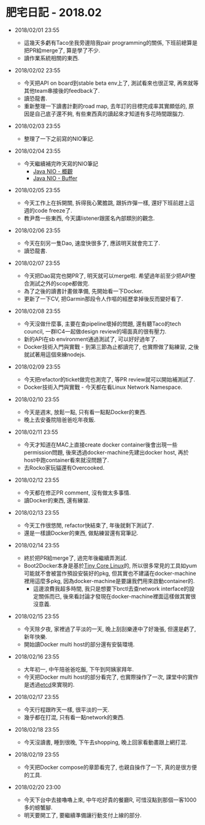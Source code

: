 # 肥宅日記 - 2018.02

* 2018/02/01 23:55
    * 這幾天多虧有Taco坐我旁邊陪我pair programming的關係, 下班前總算是把PR給merge了, 算是學了不少.
    * 讀作業系統相關的東西.

* 2018/02/02 23:55
    * 今天把API on board到stable beta env上了, 測試看來也很正常, 再來就等其他team串接後的feedback了.
    * 讀恐龍書.
    * 重新整理一下讀書計劃的road map, 去年訂的目標完成率其實頗低的, 原因是自己底子還不夠, 有些東西真的讀起來才知道有多花時間跟腦力.

* 2018/02/03 23:55
    * 整理了一下之前寫的NIO筆記.

* 2018/02/04 23:55
    * 今天繼續補完昨天寫的NIO筆記
        * [Java NIO - 概觀](https://medium.com/@clu1022/java-nio-%E6%A6%82%E8%A7%80-68b8126a9224)
        * [Java NIO - Buffer](https://medium.com/@clu1022/java-nio-buffer-c98b52fd93ca)

* 2018/02/05 23:55
    * 今天工作上在拆開關, 拆得我心驚膽跳, 跟拆炸彈一樣, 還好下班前趕上這週的code freeze了.
    * 教尹喬一些東西, 今天講listener跟匿名內部類別的觀念.

* 2018/02/06 23:55
    * 今天在刻另一隻Dao, 速度快很多了, 應該明天就會完工了.
    * 讀恐龍書.

* 2018/02/07 23:55
    * 今天把Dao寫完也開PR了, 明天就可以merge啦. 希望過年前至少把API整合測試之外的scope都做完.
    * 為了之後的讀書計畫做準備, 先開始看一下Docker.
    * 更新了一下CV, 把Garmin那段令人作嘔的經歷拿掉後反而變好看了.

* 2018/02/08 23:55
    * 今天沒做什麼事, 主要在查pipeline壞掉的問題, 還有聽Taco的tech council, 一群IC4一起做design review的場面真的很有壓力.
    * 新的API在sb environment通過測試了, 可以好好過年了.
    * Docker技術入門與實戰 - 到第三節為止都讀完了, 也實際做了點練習, 之後就試著用這個來練nodejs.

* 2018/02/09 23:55
    * 今天把refactor的ticket做完也測完了, 等PR review就可以開始補測試了.
    * Docker技術入門與實戰 - 今天都在看Linux Network Namespace.

* 2018/02/10 23:55
    * 今天是週末, 放鬆一點, 只有看一點點Docker的東西.
    * 晚上去安養院陪爸爸吃年夜飯.

* 2018/02/11 23:55
    * 今天才知道在MAC上直接create docker container後會出現一些permission問題, 後來透過docker-machine先建出docker host, 再於host中跑container看來就沒問題了.
    * 去Rocko家玩貓還有Overcooked.

* 2018/02/12 23:55
    * 今天都在修正PR comment, 沒有做太多事情.
    * 讀Docker的東西, 還有練習.

* 2018/02/13 23:55
    * 今天工作很悠閒, refactor快結束了, 年後就剩下測試了.
    * 還是一樣讀Docker的東西, 做點練習還有寫筆記.

* 2018/02/14 23:55
    * 終於把PR給merge了, 過完年後繼續弄測試.
    * Boot2Docker本身是基於[Tiny Core Linux](http://tinycorelinux.net/welcome.html)的, 所以很多常見的工具如yum可能就不會被當作預設安裝好的pkg, 但其實也不建議在docker-machine裡用這麼多pkg, 因為docker-machine是要讓我們用來啟動container的.
        * 這邊浪費我超多時間, 我只是想要下brctl去查network interface的設定關係而已, 後來看討論才發現在docker-machine裡面這樣做其實很沒意義.

* 2018/02/15 23:55
    * 今天除夕夜, 家裡過了平淡的一天, 晚上刮刮樂連中了好幾張, 但還是虧了, 新年快樂.
    * 開始讀Docker multi host的部分還有安裝環境.

* 2018/02/16 23:55
    * 大年初一, 中午陪爸爸吃飯, 下午到阿姨家拜年.
    * 今天把Docker multi host的部分看完了, 也實際操作了一次, 課堂中的實作是透過[etcd](https://coreos.com/etcd/)來實現的.

* 2018/02/17 23:55
    * 今天行程跟昨天一樣, 很平淡的一天.
    * 幾乎都在打混, 只有看一點network的東西.

* 2018/02/18 23:55
    * 今天沒讀書, 睡到很晚, 下午去shopping, 晚上回家看動畫跟上網打混.

* 2018/02/19 23:55
    * 今天把Docker compose的章節看完了, 也親自操作了一下, 真的是很方便的工具.

* 2018/02/20 23:00
    * 今天下台中去接嚕嚕上來, 中午吃好貴的餐廳R, 可惜沒點到那個一客1000多的螃蟹腳.
    * 明天要開工了, 要繼續準備讓行動支付上線的部分.
